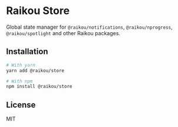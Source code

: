# Raikou Store

Global state manager for `@raikou/notifications`, `@raikou/nprogress`, `@raikou/spotlight` and other Raikou packages.

## Installation

```bash
# With yarn
yarn add @raikou/store

# With npm
npm install @raikou/store
```

## License

MIT
